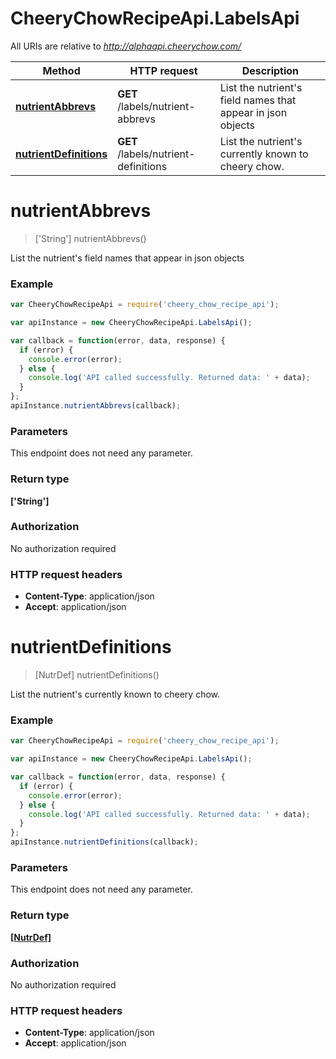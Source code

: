 # CheeryChowRecipeApi.LabelsApi

All URIs are relative to *http://alphaapi.cheerychow.com/*

Method | HTTP request | Description
------------- | ------------- | -------------
[**nutrientAbbrevs**](LabelsApi.md#nutrientAbbrevs) | **GET** /labels/nutrient-abbrevs | List the nutrient&#39;s field names that appear in json objects
[**nutrientDefinitions**](LabelsApi.md#nutrientDefinitions) | **GET** /labels/nutrient-definitions | List the nutrient&#39;s currently known to cheery chow.


<a name="nutrientAbbrevs"></a>
# **nutrientAbbrevs**
> [&#39;String&#39;] nutrientAbbrevs()

List the nutrient&#39;s field names that appear in json objects

### Example
```javascript
var CheeryChowRecipeApi = require('cheery_chow_recipe_api');

var apiInstance = new CheeryChowRecipeApi.LabelsApi();

var callback = function(error, data, response) {
  if (error) {
    console.error(error);
  } else {
    console.log('API called successfully. Returned data: ' + data);
  }
};
apiInstance.nutrientAbbrevs(callback);
```

### Parameters
This endpoint does not need any parameter.

### Return type

**[&#39;String&#39;]**

### Authorization

No authorization required

### HTTP request headers

 - **Content-Type**: application/json
 - **Accept**: application/json

<a name="nutrientDefinitions"></a>
# **nutrientDefinitions**
> [NutrDef] nutrientDefinitions()

List the nutrient&#39;s currently known to cheery chow.

### Example
```javascript
var CheeryChowRecipeApi = require('cheery_chow_recipe_api');

var apiInstance = new CheeryChowRecipeApi.LabelsApi();

var callback = function(error, data, response) {
  if (error) {
    console.error(error);
  } else {
    console.log('API called successfully. Returned data: ' + data);
  }
};
apiInstance.nutrientDefinitions(callback);
```

### Parameters
This endpoint does not need any parameter.

### Return type

[**[NutrDef]**](NutrDef.md)

### Authorization

No authorization required

### HTTP request headers

 - **Content-Type**: application/json
 - **Accept**: application/json

